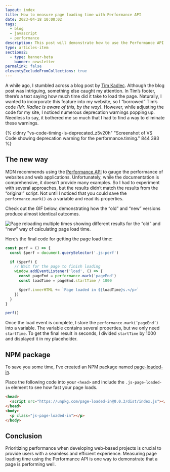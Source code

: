 ```yaml
---
layout: index
title: How to measure page loading time with Performance API
date: 2023-04-18 10:00:02
tags:
  - blog
  - javascript
  - performance
description: This post will demonstrate how to use the Performance API to measure page loading time.
type: articles-item
sections2:
  - type: banner-beta
    banner: newsletter
permalink: false
eleventyExcludeFromCollections: true
---
```


A while ago, I stumbled across a blog post by [Tim Kadlec](https://timkadlec.com/). Although the blog post was intriguing, something else caught my attention. In Tim’s footer, there’s a text saying how much time did it take to load the page. Naturally, I wanted to incorporate this feature into my website, so I “borrowed” Tim’s code _(Mr. Kadlec is aware of this, by the way)_. However, while adjusting the code for my site, I noticed numerous deprecation warnings popping up. Needless to say, it bothered me so much that I had to find a way to eliminate these warnings.

{% cldnry "vs-code-timing-is-deprecated_z5v20h" "Screenshot of VS Code showing deprecation warning for the performance.timing." 844 393 %}

## The new way

MDN recommends using the [Performance API](https://developer.mozilla.org/en-US/docs/Web/API/Performance_API) to gauge the performance of websites and web applications. Unfortunately, while the documentation is comprehensive, it doesn’t provide many examples. So I had to experiment with several approaches, but the results didn’t match the results from the “original” script. Not until I noticed that you could save the `performance.mark()` as a variable and read its properties.

Check out the GIF below, demonstrating how the “old” and “new” versions produce almost identical outcomes.

<div class="bg-alpha padding">

![Page reloading multiple times showing different results for the “old” and “new” way of calculating page load time.](https://res.cloudinary.com/starbist/image/upload/v1680258036/page-load_iknj8x.gif)

</div>

Here’s the final code for getting the page load time:

```js
const perf = () => {
  const $perf = document.querySelector('.js-perf')

  if ($perf) {
    // Wait for the page to finish loading
    window.addEventListener('load', () => {
      const pageEnd = performance.mark('pageEnd')
      const loadTime = pageEnd.startTime / 1000

      $perf.innerHTML += `Page loaded in ${loadTime}s.</p>`
    })
  }
}

perf()
```

Once the load event is complete, I store the `performance.mark(‘pageEnd’)` into a variable. The variable contains several properties, but we only need `startTime`. To get the final result in seconds, I divided `startTime` by 1000 and displayed it in my placeholder.

## NPM package

To save you some time, I’ve created an NPM package named [page-loaded-in](https://www.npmjs.com/package/page-loaded-in).

Place the following code into your `<head>` and include the `.js-page-loaded-in` element to see how fast your page loads.

```html
<head>
  <script src="https://unpkg.com/page-loaded-in@0.0.3/dist/index.js"></script>
</head>
<body>
  <p class="js-page-loaded-in"></p>
</body>

```

## Conclusion

Prioritizing performance when developing web-based projects is crucial to provide users with a seamless and efficient experience. Measuring page loading time using the Performance API is one way to demonstrate that a page is performing well.
